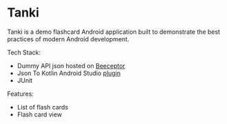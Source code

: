 # Tanki

Tanki is a demo flashcard Android application built to demonstrate the best practices of modern Android development. 

Tech Stack:
* Dummy API json hosted on [Beeceptor](https://beeceptor.com/)
* Json To Kotlin Android Studio [plugin](https://plugins.jetbrains.com/plugin/9960-json-to-kotlin-class-jsontokotlinclass-)
* JUnit

Features:
* List of flash cards
* Flash card view

